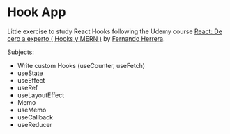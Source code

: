 # Hook App

Little exercise to study React Hooks following the Udemy course [React: De cero a experto ( Hooks y MERN )](https://www.udemy.com/course/react-cero-experto) by [Fernando Herrera](https://github.com/Klerith).

Subjects:

- Write custom Hooks (useCounter, useFetch)
- useState
- useEffect
- useRef
- useLayoutEffect
- Memo
- useMemo
- useCallback
- useReducer
